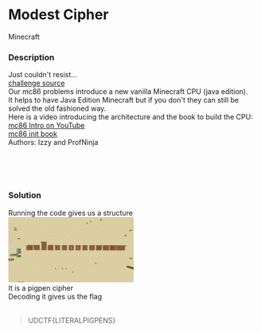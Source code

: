# Modest Cipher

Minecraft<br/>


### Description
Just couldn't resist...<br/>
[challenge source](https://gist.github.com/AndyNovo/aeb71c1d912cc64ad127c36682202ec2)<br/>
Our mc86 problems introduce a new vanilla Minecraft CPU (java edition).<br/>
It helps to have Java Edition Minecraft but if you don't they can still be solved the old fashioned way.<br/>
Here is a video introducing the architecture and the book to build the CPU:<br/>
[mc86 Intro on YouTube](https://www.youtube.com/watch?v=mqOSgJ0NM_Q)<br/>
[mc86 init book](https://gist.github.com/AndyNovo/657ff15b7614f70e34f7295cb3dd7a8f)<br/>
Authors: Izzy and ProfNinja

<br/><br/><br/>

### Solution
Running the code gives us a structure<br/>
<img src="./Assets/modestcipher.png" width="50%" height="50%"><br/>
It is a pigpen cipher<br/>
Decoding it gives us the flag<br/>
<br/>
> UDCTF{LITERALPIGPENS}